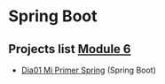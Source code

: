 # Spring Boot

## Projects list [Module 6](https://github.com/TheNefelin/TalentoDigital_Java_2024/tree/main/M6)

- [Dia01 Mi Primer Spring](https://github.com/TheNefelin/TalentoDigital_Java_2024/tree/main/M5/Dia01_MiPrimerSpring) (Spring Boot)
